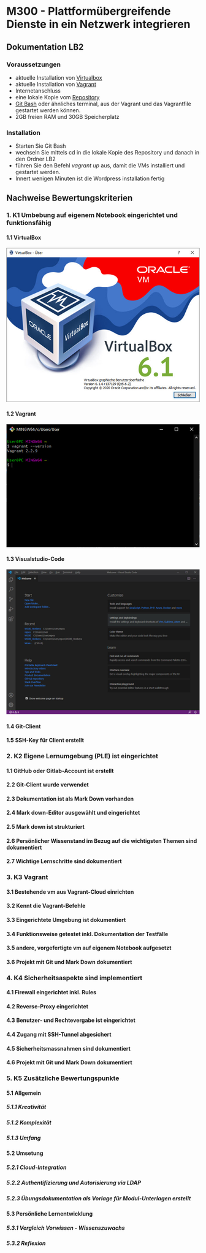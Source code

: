 # M300 - Plattformübergreifende Dienste in ein Netzwerk integrieren

## Dokumentation LB2
### Voraussetzungen
* aktuelle Installation von [Virtualbox](https://www.virtualbox.org)
* aktuelle Installation von [Vagrant](https://www.vagrantup.com/)
* Internetanschluss
* eine lokale Kopie vom [Repository](https://github.com/andrashorber/M300_Horbera.git)
* [Git Bash](https://git-scm.com/downloads) oder ähnliches terminal, aus der Vagrant und das Vagrantfile gestartet werden können.
* 2GB freien RAM und 30GB Speicherplatz

### Installation
* Starten Sie Git Bash
* wechseln Sie mittels cd in die lokale Kopie des Repository und danach in den Ordner LB2
* führen Sie den Befehl _vagrant up_ aus, damit die VMs installiert und gestartet werden.
* Innert wenigen Minuten ist die Wordpress installation fertig


## Nachweise Bewertungskriterien

### 1. K1 Umbebung auf eigenem Notebook eingerichtet und funktionsfähig
#### 1.1 VirtualBox
![IMG_Virtualbox](images\K1_Virtualbox.jpg)
#### 1.2 Vagrant
![IMG_Vagrant](images\K1_Vagrant.jpg)
#### 1.3 Visualstudio-Code
![IMG_VSCode](images\K1_VSCode.jpg)
#### 1.4 Git-Client

#### 1.5 SSH-Key für Client erstellt

### 2. K2 Eigene Lernumgebung (PLE) ist eingerichtet
#### 1.1 GitHub oder Gitlab-Account ist erstellt
#### 2.2 Git-Client wurde verwendet  
#### 2.3 Dokumentation ist als Mark Down vorhanden
#### 2.4 Mark down-Editor ausgewählt und eingerichtet
#### 2.5 Mark down ist strukturiert
#### 2.6 Persönlicher Wissenstand im Bezug auf die wichtigsten Themen sind dokumentiert   
#### 2.7 Wichtige Lernschritte sind dokumentiert

### 3. K3 Vagrant
#### 3.1 Bestehende vm aus Vagrant-Cloud einrichten  
#### 3.2 Kennt die Vagrant-Befehle
#### 3.3 Eingerichtete Umgebung ist dokumentiert 
#### 3.4 Funktionsweise getestet inkl. Dokumentation der Testfälle
#### 3.5 andere, vorgefertigte vm auf eigenem Notebook aufgesetzt
#### 3.6 Projekt mit Git und Mark Down dokumentiert

### 4. K4 Sicherheitsaspekte sind implementiert
#### 4.1 Firewall eingerichtet inkl. Rules  
#### 4.2 Reverse-Proxy eingerichtet
#### 4.3 Benutzer- und Rechtevergabe ist eingerichtet
#### 4.4 Zugang mit SSH-Tunnel abgesichert
#### 4.5 Sicherheitsmassnahmen sind dokumentiert
#### 4.6 Projekt mit Git und Mark Down dokumentiert

### 5. K5 Zusätzliche Bewertungspunkte
#### 5.1 Allgemein
##### 5.1.1 Kreativität
##### 5.1.2 Komplexität
##### 5.1.3 Umfang
#### 5.2 Umsetung
##### 5.2.1 Cloud-Integration
##### 5.2.2 Authentifizierung und Autorisierung via LDAP
##### 5.2.3 Übungsdokumentation als Vorlage für Modul-Unterlagen erstellt
#### 5.3 Persönliche Lernentwicklung
##### 5.3.1 Vergleich Vorwissen - Wissenszuwachs
##### 5.3.2 Reflexion
